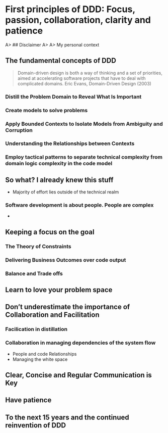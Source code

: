 # First principles of DDD: Focus, passion, collaboration, clarity and patience

A> ## Disclaimer
A>
A> My personal context

## The fundamental concepts of DDD

> Domain-driven design is both a way of thinking and a set of priorities, aimed at accelerating software projects that have to deal with complicated domains. Eric Evans, Domain-Driven Design (2003)

### Distill the Problem Domain to Reveal What Is Important

### Create models to solve problems

### Apply Bounded Contexts to Isolate Models from Ambiguity and Corruption

### Understanding the Relationships between Contexts

### Employ tactical patterns to separate technical complexity from domain logic complexity in the code model

## So what? I already knew this stuff

 * Majority of effort lies outside of the technical realm

### Software development is about people. People are complex

 * 

## Keeping a focus on the goal

### The Theory of Constraints

### Delivering Business Outcomes over code output

### Balance and Trade offs

## Learn to love your problem space

## Don’t underestimate the importance of Collaboration and Facilitation

### Facilication in distillation

### Collaboration in managing dependencies of the system flow

 * People and code Relationships
 * Managing the white space

## Clear, Concise and Regular Communication is Key

## Have patience 

## To the next 15 years and the continued reinvention of DDD
